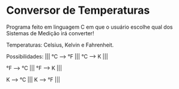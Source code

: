 # Conversor de Temperaturas
 Programa feito em linguagem C em que o usuário escolhe qual dos Sistemas de Medição irá converter!

 Temperaturas: Celsius, Kelvin e Fahrenheit.

 Possibilidades:
 ||| °C --> °F |||
 °C -->  K |||
 
 °F --> °C |||
 °F -->  K |||

 K -->  °C |||
 K -->  °F |||
